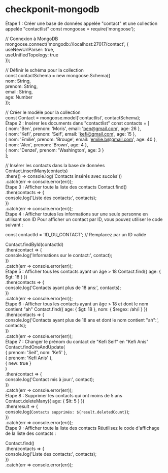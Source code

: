 # checkponit-mongodb

Étape 1 : Créer une base de données appelée "contact" et une collection appelée "contactlist"
const mongoose = require('mongoose');  

// Connexion à MongoDB  
mongoose.connect('mongodb://localhost:27017/contact', {  
    useNewUrlParser: true,  
    useUnifiedTopology: true  
});  

// Définir le schéma pour la collection  
const contactSchema = new mongoose.Schema({  
    nom: String,  
    prenom: String,  
    email: String,  
    age: Number  
});  

// Créer le modèle pour la collection  
const Contact = mongoose.model('contactlist', contactSchema);  
Étape 2 : Insérer les documents dans "contactlist"
const contacts = [  
    { nom: 'Ben', prenom: 'Moris', email: 'ben@gmail.com', age: 26 },  
    { nom: 'Kefi', prenom: 'Seif', email: 'kefi@gmail.com', age: 15 },  
    { nom: 'Emilie', prenom: 'Brouge', email: 'emilie.b@gmail.com', age: 40 },  
    { nom: 'Alex', prenom: 'Brown', age: 4 },  
    { nom: 'Denzel', prenom: 'Washington', age: 3 }  
];  

// Insérer les contacts dans la base de données  
Contact.insertMany(contacts)  
    .then(() => console.log('Contacts insérés avec succès'))  
    .catch(err => console.error(err));  
Étape 3 : Afficher toute la liste des contacts
Contact.find()  
    .then(contacts => {  
        console.log('Liste des contacts:', contacts);  
    })  
    .catch(err => console.error(err));  
Étape 4 : Afficher toutes les informations sur une seule personne en utilisant son ID
Pour afficher un contact par ID, vous pouvez utiliser le code suivant :

const contactId = 'ID_DU_CONTACT'; // Remplacez par un ID valide  

Contact.findById(contactId)  
    .then(contact => {  
        console.log('Informations sur le contact:', contact);  
    })  
    .catch(err => console.error(err));  
Étape 5 : Afficher tous les contacts ayant un âge > 18
Contact.find({ age: { $gt: 18 } })  
    .then(contacts => {  
        console.log('Contacts ayant plus de 18 ans:', contacts);  
    })  
    .catch(err => console.error(err));  
Étape 6 : Afficher tous les contacts ayant un âge > 18 et dont le nom contient "ah"
Contact.find({ age: { $gt: 18 }, nom: { $regex: /ah/i } })  
    .then(contacts => {  
        console.log('Contacts ayant plus de 18 ans et dont le nom contient "ah":', contacts);  
    })  
    .catch(err => console.error(err));  
Étape 7 : Changer le prénom du contact de "Kefi Seif" en "Kefi Anis"
Contact.findOneAndUpdate(  
    { prenom: 'Seif', nom: 'Kefi' },  
    { prenom: 'Kefi Anis' },  
    { new: true }  
)  
.then(contact => {  
    console.log('Contact mis à jour:', contact);  
})  
.catch(err => console.error(err));  
Étape 8 : Supprimer les contacts qui ont moins de 5 ans
Contact.deleteMany({ age: { $lt: 5 } })  
    .then(result => {  
        console.log(`Contacts supprimés: ${result.deletedCount}`);  
    })  
    .catch(err => console.error(err));  
Étape 9 : Afficher toute la liste des contacts
Réutilisez le code d'affichage de la liste des contacts :

Contact.find()  
    .then(contacts => {  
        console.log('Liste des contacts:', contacts);  
    })  
    .catch(err => console.error(err)); 
